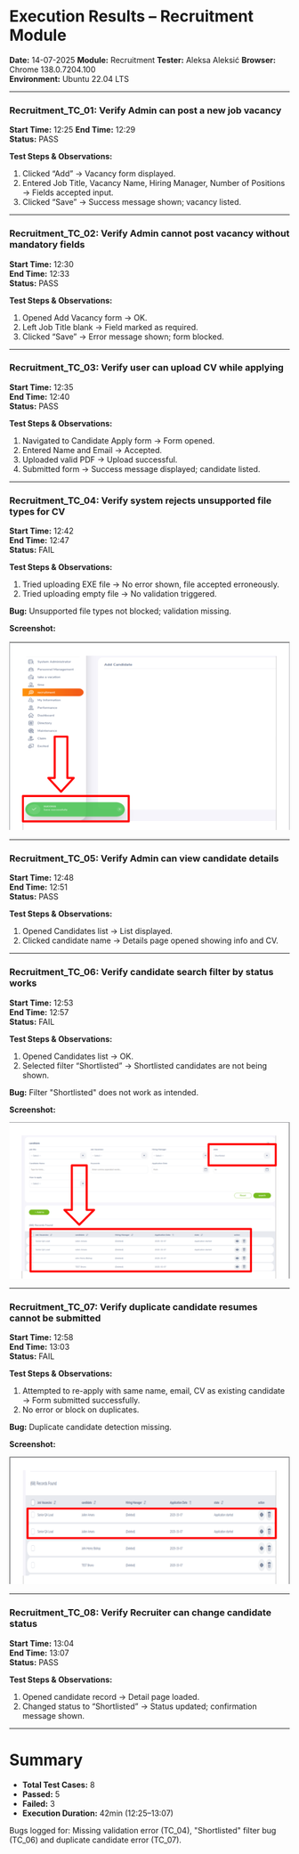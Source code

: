 # Execution Results – Recruitment Module  
**Date:** 14-07-2025
**Module:** Recruitment
**Tester:** Aleksa Aleksić
**Browser:** Chrome 138.0.7204.100  
**Environment:** Ubuntu 22.04 LTS   

---

### Recruitment_TC_01: Verify Admin can post a new job vacancy  
**Start Time:** 12:25 
**End Time:** 12:29  
**Status:** PASS  

**Test Steps & Observations:**  
1. Clicked “Add” → Vacancy form displayed.  
2. Entered Job Title, Vacancy Name, Hiring Manager, Number of Positions → Fields accepted input.  
3. Clicked “Save” → Success message shown; vacancy listed.

---

### Recruitment_TC_02: Verify Admin cannot post vacancy without mandatory fields  
**Start Time:** 12:30  
**End Time:** 12:33  
**Status:** PASS  

**Test Steps & Observations:**  
1. Opened Add Vacancy form → OK.  
2. Left Job Title blank → Field marked as required.  
3. Clicked “Save” → Error message shown; form blocked.

---

### Recruitment_TC_03: Verify user can upload CV while applying  
**Start Time:** 12:35  
**End Time:** 12:40  
**Status:** PASS  

**Test Steps & Observations:**  
1. Navigated to Candidate Apply form → Form opened.  
2. Entered Name and Email → Accepted.  
3. Uploaded valid PDF → Upload successful.  
4. Submitted form → Success message displayed; candidate listed.

---

### Recruitment_TC_04: Verify system rejects unsupported file types for CV  
**Start Time:** 12:42  
**End Time:** 12:47  
**Status:** FAIL  

**Test Steps & Observations:**  
1. Tried uploading EXE file → No error shown, file accepted erroneously.  
2. Tried uploading empty file → No validation triggered.  

**Bug:** Unsupported file types not blocked; validation missing.

**Screenshot:**

![Screenshot](/ExecutionResults/Screenshots/BUG-009.png) 

---

### Recruitment_TC_05: Verify Admin can view candidate details  
**Start Time:** 12:48  
**End Time:** 12:51  
**Status:** PASS  

**Test Steps & Observations:**  
1. Opened Candidates list → List displayed.  
2. Clicked candidate name → Details page opened showing info and CV.

---

### Recruitment_TC_06: Verify candidate search filter by status works  
**Start Time:** 12:53  
**End Time:** 12:57  
**Status:** FAIL  

**Test Steps & Observations:**  
1. Opened Candidates list → OK.  
2. Selected filter “Shortlisted” → Shortlisted candidates are not being shown.

**Bug:** Filter "Shortlisted" does not work as intended.

**Screenshot:**

![Screenshot](/ExecutionResults/Screenshots/BUG-010.png) 

---

### Recruitment_TC_07: Verify duplicate candidate resumes cannot be submitted  
**Start Time:** 12:58  
**End Time:** 13:03  
**Status:** FAIL  

**Test Steps & Observations:**  
1. Attempted to re-apply with same name, email, CV as existing candidate → Form submitted successfully.  
2. No error or block on duplicates.  

**Bug:** Duplicate candidate detection missing.

**Screenshot:**

![Screenshot](/ExecutionResults/Screenshots/BUG-011.png) 

---

### Recruitment_TC_08: Verify Recruiter can change candidate status  
**Start Time:** 13:04  
**End Time:** 13:07  
**Status:** PASS  

**Test Steps & Observations:**  
1. Opened candidate record → Detail page loaded.  
2. Changed status to “Shortlisted” → Status updated; confirmation message shown.

---

# Summary
- **Total Test Cases:** 8  
- **Passed:** 5  
- **Failed:** 3  
- **Execution Duration:** 42min (12:25–13:07)

Bugs logged for: Missing validation error (TC_04), "Shortlisted" filter bug (TC_06) and duplicate candidate error (TC_07).